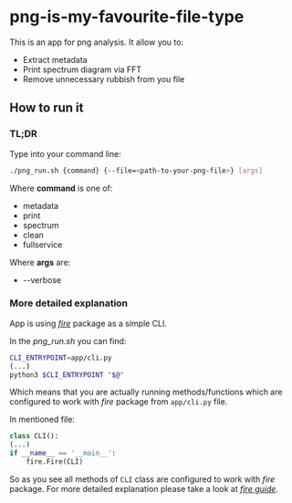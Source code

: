 # png-is-my-favourite-file-type

This is an app for png analysis. It allow you to:
- Extract metadata
- Print spectrum diagram via FFT
- Remove unnecessary rubbish from you file

## How to run it
### TL;DR 

Type into your command line:
```bash
./png_run.sh {command} {--file=<path-to-your-png-file>} [args]
```
Where **command** is one of:
- metadata
- print
- spectrum
- clean
- fullservice

Where **args** are:
- --verbose

### More detailed explanation
App is using [*fire*](https://github.com/google/python-fire) package as a simple CLI. 

In the *png_run.sh* you can find:

```bash
CLI_ENTRYPOINT=app/cli.py
(...)
python3 $CLI_ENTRYPOINT "$@"
```

Which means that you are actually running methods/functions which are configured to work with *fire* package from `app/cli.py` file.

In mentioned file:

```python
class CLI():
(...)
if __name__ == '__main__':
    fire.Fire(CLI)
```

So as you see all methods of ```CLI``` class are configured to work with *fire* package. For more detailed explanation please take a look at [*fire guide*](https://github.com/google/python-fire/blob/master/docs/guide.md).
